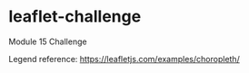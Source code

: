 # leaflet-challenge
Module 15 Challenge

Legend reference: https://leafletjs.com/examples/choropleth/